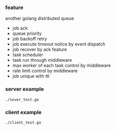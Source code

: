 ### feature

another golang distributed queue

- job ack
- queue priority
- job backoff retry
- job execute timeout notice by event dispatch
- job recover by ack feature
- task scheduler
- task run through middleware
- max worker of each task control by middleware
- rate limit control by middleware
- job unique with ttl

### server example

```
./sever_test.go
```

### client example

```
./client_test.go
```
